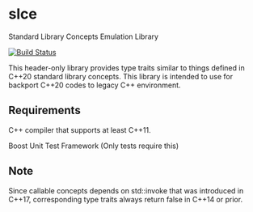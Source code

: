 # slce
Standard Library Concepts Emulation Library

[![Build Status](https://tk2-212-15911.vs.sakura.ne.jp/jenkins/buildStatus/icon?job=slce_master_build)](https://tk2-212-15911.vs.sakura.ne.jp/jenkins/job/slce_master_build/)

This header-only library provides type traits similar to things defined in C++20 standard library concepts.
This library is intended to use for backport C++20 codes to legacy C++ environment.

## Requirements

C++ compiler that supports at least C++11.

Boost Unit Test Framework (Only tests require this)

## Note

Since callable concepts depends on std::invoke that was introduced in C++17, corresponding type traits always return false in C++14 or prior.

